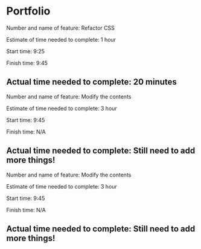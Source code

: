 # Portfolio

Number and name of feature: Refactor CSS

Estimate of time needed to complete: 1 hour

Start time: 9:25

Finish time: 9:45

Actual time needed to complete: 20 minutes
------------------------------------------------
Number and name of feature: Modify the contents

Estimate of time needed to complete: 3 hour

Start time: 9:45

Finish time: N/A

Actual time needed to complete: Still need to add more things!
------------------------------------------------
Number and name of feature: Modify the contents

Estimate of time needed to complete: 3 hour

Start time: 9:45

Finish time: N/A

Actual time needed to complete: Still need to add more things!
------------------------------------------------


